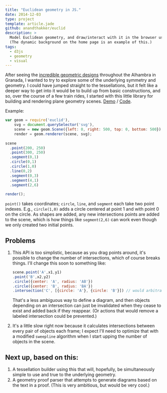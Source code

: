 ```yaml
---
title: "Euclidean geometry in JS."
date: 2014-12-03
type: project
template: article.jade
github: anandthakker/euclid
description: >
  Model Euclidean geometry, and draw/interact with it in the browser using d3.
  (The dynamic background on the home page is an example of this.)
tags:
  - d3js
  - geometry
  - visual
---
```


After seeing the [incredible geometric designs][1] throughout the Alhambra in
Granada, I wanted to try to explore some of the underlying symmetry and
geometry. I could have jumped straight to the tessellations, but it felt like
a deeper way to get into it would be to build up from basic constructions, and
so, over the course of a few train rides, I started with this little library for
building and rendering plane geometry scenes. [Demo][2] / [Code][3].

Example:

```javascript
var geom = require('euclid'),
    svg = document.querySelector('svg'),
    scene = new geom.Scene({left: 0, right: 500, top: 0, bottom: 500}),
    render = geom.renderer(scene, svg);
    
scene
  .point(200, 250)
  .point(300, 250)
  .segment(0,1)
  .circle(0,1)
  .circle(1,0)
  .line(0,2)
  .segment(0,3)
  .segment(4,1)
  .segment(2,6)
  
render();
```

`point()` takes coordinates; `circle`, 
`line`, and `segment` each take two point indexes.  E.g., `circle(1,0)` adds
a circle centered at point 1 and with point 0 on the circle.  As shapes are added,
any new intersections points are added to the scene, which is how things like 
`segment(2,6)` can work even though we only created two initial points.  

## Problems
1. This API is too simplistic, because as you drag points around, it's possible to change the number of intersections, which of course breaks things. I'll change this soon to something like:
   ```javascript
   scene.point('A',x1,y1)
   .point('B',x2,y2)
   .circle({center: 'A', radius: 'AB'})
   .circle({center: 'B', radius: 'BA'})
   .intersection('C', [{circle: 'A'}, {circle: 'B'}]) // would arbitrarily choose one?
   ```
   That's a less ambiguous way to define a diagram, and then objects depending on an intersection can just be invalidated when they cease to exist and added back if they reappear. (Or actions that would remove a labeled intersection could be prevented.)

2. It's a little slow right now because it calculates intersections between every pair of objects each frame; I expect I'll need to optimize that with a modified `sweepline` algorithm when I start upping the number of objects in the scene.

## Next up, based on this:
1. A tessellation builder using this that will, hopefully, be simultaneously simple to use
  and true to the underlying geometry.
2. A geometry proof parser that attempts to generate diagrams based on the text in 
  a proof. (This is very ambitious, but would be very cool.)


[1]: https://www.google.com/search?q=alhambra+geometry&espv=2&tbm=isch&tbo=u&source=univ&sa=X&ei=pXR_VL-TGob5asH2guAG&ved=0CDgQsAQ&biw=1146&bih=672
[2]: https://github.com/anandthakker/euclid
[3]: http://anandthakker.github.io/euclid/
